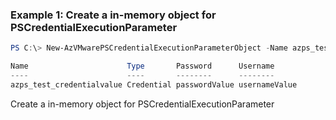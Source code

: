 ### Example 1: Create a in-memory object for PSCredentialExecutionParameter
```powershell
PS C:\> New-AzVMwarePSCredentialExecutionParameterObject -Name azps_test_credentialvalue -Type Credential -Password "passwordValue" -Username "usernameValue"

Name                      Type       Password      Username
----                      ----       --------      --------
azps_test_credentialvalue Credential passwordValue usernameValue
```

Create a in-memory object for PSCredentialExecutionParameter